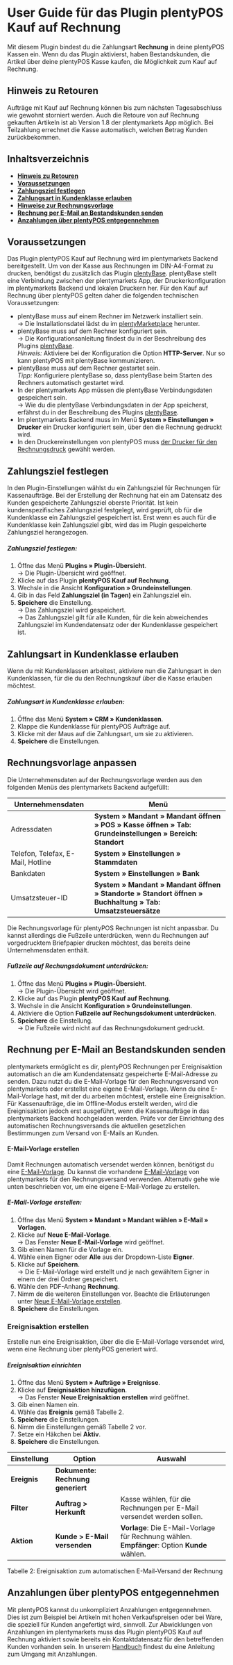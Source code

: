 # User Guide für das Plugin plentyPOS Kauf auf Rechnung<a id="10." name="10.">

Mit diesem Plugin bindest du die Zahlungsart **Rechnung** in deine plentyPOS Kassen ein. Wenn du das Plugin aktivierst, haben Bestandskunden, die Artikel über deine plentyPOS Kasse kaufen, die Möglichkeit zum Kauf auf Rechnung.

## Hinweis zu Retouren<a id="05." name="05.">

<div class="alert alert-warning" role="alert">
  Aufträge mit Kauf auf Rechnung können bis zum nächsten Tagesabschluss wie gewohnt storniert werden. Auch die Retoure von auf Rechnung gekauften Artikeln ist ab Version 1.8 der plentymarkets App möglich. Bei Teilzahlung errechnet die Kasse automatisch, welchen Betrag Kunden zurückbekommen.
</div>

## Inhaltsverzeichnis

* <a href="#05."><b>Hinweis zu Retouren</b></a>
* <a href="#10."><b>Voraussetzungen</b></a>
* <a href="#20."><b>Zahlungsziel festlegen</b></a>
* <a href="#30."><b>Zahlungsart in Kundenklasse erlauben</b></a>
* <a href="#40."><b>Hinweise zur Rechnungsvorlage</b></a>
* <a href="#50."><b>Rechnung per E-Mail an Bestandskunden senden</b></a>
* <a href="#60."><b>Anzahlungen über plentyPOS entgegennehmen</b></a>


## Voraussetzungen<a id="10." name="10.">

Das Plugin plentyPOS Kauf auf Rechnung wird im plentymarkets Backend bereitgestellt. Um von der Kasse aus Rechnungen im DIN-A4-Format zu drucken, benötigst du zusätzlich das Plugin [plentyBase](https://marketplace.plentymarkets.com/plugins/integration/plentyBase_5053). plentyBase stellt eine Verbindung zwischen der plentymarkets App, der Druckerkonfiguration im plentymarkets Backend und lokalen Druckern her. Für den Kauf auf Rechnung über plentyPOS gelten daher die folgenden technischen Voraussetzungen:

* plentyBase muss auf einem Rechner im Netzwerk installiert sein. <br>
→ Die Installationsdatei lädst du im [plentyMarketplace](https://marketplace.plentymarkets.com/plugins/integration/plentyBase_5053) herunter.
* plentyBase muss auf dem Rechner konfiguriert sein. <br>
→ Die Konfigurationsanleitung findest du in der Beschreibung des Plugins [plentyBase](https://marketplace.plentymarkets.com/plugins/integration/plentyBase_5053). <br>
  *_Hinweis:_* Aktiviere bei der Konfiguration die Option **HTTP-Server**. Nur so kann plentyPOS mit plentyBase kommunizieren.
* plentyBase muss auf dem Rechner gestartet sein. <br>
  *_Tipp:_* Konfiguriere plentyBase so, dass plentyBase beim Starten des Rechners automatisch gestartet wird.
* In der plentymarkets App müssen die plentyBase Verbindungsdaten gespeichert sein. <br>
→ Wie du die plentyBase Verbindungsdaten in der App speicherst, erfährst du in der Beschreibung des Plugins [plentyBase](https://marketplace.plentymarkets.com/plugins/integration/plentyBase_5053#140).
* Im plentymarkets Backend muss im Menü **System » Einstellungen » Drucker** ein Drucker konfiguriert sein, über den die Rechnung gedruckt wird.
* In den Druckereinstellungen von plentyPOS muss [der Drucker für den Rechnungsdruck](https://knowledge.plentymarkets.com/omni-channel/pos/pos-einrichten#1020) gewählt werden.

## Zahlungsziel festlegen<a id="20." name="20.">

In den Plugin-Einstellungen wählst du ein Zahlungsziel für Rechnungen für Kassenaufträge. Bei der Erstellung der Rechnung hat ein am Datensatz des Kunden gespeicherte Zahlungsziel oberste Priorität. Ist kein kundenspezifisches Zahlungsziel festgelegt, wird geprüft, ob für die Kundenklasse ein Zahlungsziel gespeichert ist. Erst wenn es auch für die Kundenklasse kein Zahlungsziel gibt, wird das im Plugin gespeicherte Zahlungsziel herangezogen.

##### Zahlungsziel festlegen:

1. Öffne das Menü **Plugins » Plugin-Übersicht**. <br>
→ Die Plugin-Übersicht wird geöffnet.
1. Klicke auf das Plugin **plentyPOS Kauf auf Rechnung**.
2. Wechsle in die Ansicht **Konfiguration » Grundeinstellungen**.
3. Gib in das Feld **Zahlungsziel (in Tagen)** ein Zahlungsziel ein.
4. **Speichere** die Einstellung. <br>
→ Das Zahlungsziel wird gespeichert. <br>
→ Das Zahlungsziel gilt für alle Kunden, für die kein abweichendes Zahlungsziel im Kundendatensatz oder der Kundenklasse gespeichert ist.

## Zahlungsart in Kundenklasse erlauben<a id="30." name="30.">

Wenn du mit Kundenklassen arbeitest, aktiviere nun die Zahlungsart in den Kundenklassen, für die du den Rechnungskauf über die Kasse erlauben möchtest.

##### Zahlungsart in Kundenklasse erlauben:

1. Öffne das Menü **System » CRM » Kundenklassen**.
2. Klappe die Kundenklasse für plentyPOS Aufträge auf.
3. Klicke mit der Maus auf die Zahlungsart, um sie zu aktivieren.
4. **Speichere** die Einstellungen.

## Rechnungsvorlage anpassen<a id="40." name="40.">

Die Unternehmensdaten auf der Rechnungsvorlage werden aus den folgenden Menüs des plentymarkets Backend aufgefüllt:

| Unternehmensdaten | Menü |
|---|---|
| Adressdaten | **System » Mandant » Mandant öffnen » POS » Kasse öffnen » Tab: Grundeinstellungen » Bereich: Standort** |
| Telefon, Telefax, E-Mail, Hotline | **System » Einstellungen » Stammdaten** |
| Bankdaten | **System » Einstellungen » Bank** |
| Umsatzsteuer-ID | **System » Mandant » Mandant öffnen » Standorte » Standort öffnen » Buchhaltung » Tab: Umsatzsteuersätze** |

Die Rechnungsvorlage für plentyPOS Rechnungen ist nicht anpassbar. Du kannst allerdings die Fußzeile unterdrücken, wenn du Rechnungen auf vorgedrucktem Briefpapier drucken möchtest, das bereits deine Unternehmensdaten enthält.

##### Fußzeile auf Rechungsdokument unterdrücken:

1. Öffne das Menü **Plugins » Plugin-Übersicht**. <br>
→ Die Plugin-Übersicht wird geöffnet.
1. Klicke auf das Plugin **plentyPOS Kauf auf Rechnung**.
2. Wechsle in die Ansicht **Konfiguration » Grundeinstellungen**.
3. Aktiviere die Option **Fußzeile auf Rechungsdokument unterdrücken**.
4. **Speichere** die Einstellung. <br>
→ Die Fußzeile wird nicht auf das Rechnungsdokument gedruckt.

## Rechnung per E-Mail an Bestandskunden senden<a id="50." name="50.">

plentymarkets ermöglicht es dir, plentyPOS Rechnungen per Ereignisaktion automatisch an die am Kundendatensatz gespeicherte E-Mail-Adresse zu senden. Dazu nutzt du die E-Mail-Vorlage für den Rechnungsversand von plentymarkets oder erstellst eine eigene E-Mail-Vorlage. Wenn du eine E-Mail-Vorlage hast, mit der du arbeiten möchtest, erstelle eine Ereignisaktion. Für Kassenaufträge, die im Offline-Modus erstellt werden, wird die Ereignisaktion jedoch erst ausgeführt, wenn die Kassenaufträge in das plentymarkets Backend hochgeladen werden. Prüfe vor der Einrichtung des automatischen Rechnungsversands die aktuellen gesetzlichen Bestimmungen zum Versand von E-Mails an Kunden.

#### E-Mail-Vorlage erstellen

Damit Rechnungen automatisch versendet werden können, benötigst du eine [E-Mail-Vorlage](https://knowledge.plentymarkets.com/crm/e-mails-versenden#1200). Du kannst die vorhandene [E-Mail-Vorlage](https://knowledge.plentymarkets.com/crm/e-mails-versenden#1200) von plentymarkets für den Rechnungsversand verwenden. Alternativ gehe wie unten beschrieben vor, um eine eigene E-Mail-Vorlage zu erstellen.

##### E-Mail-Vorlage erstellen:

1. Öffne das Menü **System » Mandant » Mandant wählen » E-Mail » Vorlagen**.
2. Klicke auf **Neue E-Mail-Vorlage**. <br>
→ Das Fenster **Neue E-Mail-Vorlage** wird geöffnet.
3. Gib einen Namen für die Vorlage ein.
4. Wähle einen Eigner oder **Alle** aus der Dropdown-Liste **Eigner**.
5. Klicke auf **Speichern**. <br>
→ Die E-Mail-Vorlage wird erstellt und je nach gewähltem Eigner in einem der drei Ordner gespeichert.
6. Wähle den PDF-Anhang **Rechnung**.
7. Nimm de die weiteren Einstellungen vor. Beachte die Erläuterungen unter [Neue E-Mail-Vorlage erstellen](https://knowledge.plentymarkets.com/crm/e-mails-versenden#1200).
8. **Speichere** die Einstellungen.


### Ereignisaktion erstellen

Erstelle nun eine Ereignisaktion, über die die E-Mail-Vorlage versendet wird, wenn eine Rechnung über plentyPOS generiert wird.

##### Ereignisaktion einrichten

1. Öffne das Menü **System » Aufträge » Ereignisse**.
2. Klicke auf **Ereignisaktion hinzufügen**. <br>
→ Das Fenster **Neue Ereignisaktion erstellen** wird geöffnet.
3. Gib einen Namen ein.
4. Wähle das **Ereignis** gemäß Tabelle 2.
5. **Speichere** die Einstellungen.
6. Nimm die Einstellungen gemäß Tabelle 2 vor.
7. Setze ein Häkchen bei **Aktiv**.
8. **Speichere** die Einstellungen.


| Einstellung | Option | Auswahl |
|---|---|---|
| **Ereignis** | **Dokumente: Rechnung generiert** | |
| **Filter** | **Auftrag &gt; Herkunft** | Kasse wählen, für die Rechnungen per E-Mail versendet werden sollen. |
| **Aktion** | **Kunde &gt; E-Mail versenden** | **Vorlage**: Die E-Mail-Vorlage für Rechnung wählen. **Empfänger**: Option **Kunde** wählen. |

Tabelle 2: Ereignisaktion zum automatischen E-Mail-Versand der Rechnung

## Anzahlungen über plentyPOS entgegennehmen<a id="60." name="60.">

Mit plentyPOS kannst du unkompliziert Anzahlungen entgegennehmen. Dies ist zum Beispiel bei Artikeln mit hohen Verkaufspreisen oder bei Ware, die speziell für Kunden angefertigt wird, sinnvoll. Zur Abwicklungen von Anzahlungen im plentymarkets muss das Plugin plentyPOS Kauf auf Rechnung aktiviert sowie bereits ein Kontaktdatensatz für den betreffenden Kunden vorhanden sein. In unserem [Handbuch](https://knowledge.plentymarkets.com/pos/pos-kassenbenutzer#440) findest du eine Anleitung zum Umgang mit Anzahlungen.